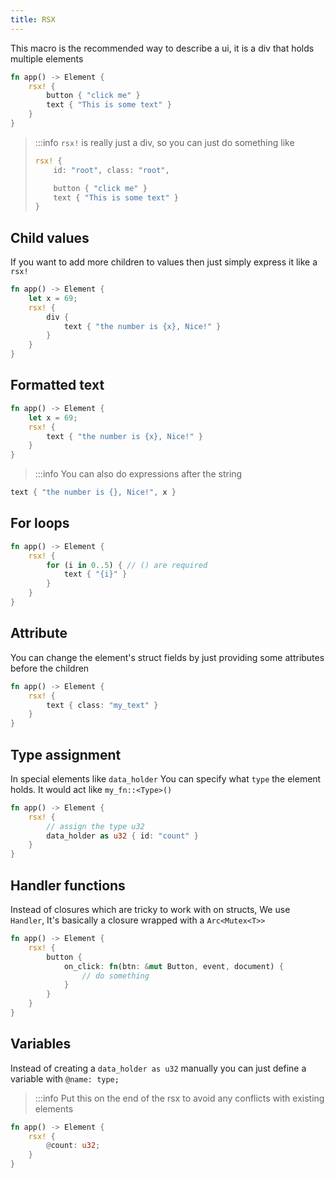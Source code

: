 ```yaml
---
title: RSX
---
```


This macro is the recommended way to describe a ui, it is a div that holds multiple elements
```rust
fn app() -> Element {
    rsx! {
        button { "click me" }
        text { "This is some text" }
    }
}
```

> :::info `rsx!` is really just a div, so you can just do something like
> ```rust
> rsx! {
>     id: "root", class: "root",
>
>     button { "click me" }
>     text { "This is some text" }
> }
> ```

## Child values
If you want to add more children to values then just simply express it like a `rsx!`
```rust
fn app() -> Element {
    let x = 69;
    rsx! {
        div {
            text { "the number is {x}, Nice!" }
        }
    }
}
```

## Formatted text
```rust
fn app() -> Element {
    let x = 69;
    rsx! {
        text { "the number is {x}, Nice!" }
    }
}
```
> :::info You can also do expressions after the string
```rust
text { "the number is {}, Nice!", x }
```

## For loops
```rust
fn app() -> Element {
    rsx! {
        for (i in 0..5) { // () are required
            text { "{i}" }
        }
    }
}
```

## Attribute
You can change the element's struct fields by just providing some attributes before the children
```rust
fn app() -> Element {
    rsx! {
        text { class: "my_text" }
    }
}
```

## Type assignment
In special elements like `data_holder` You can specify what `type` the element holds. It would act like `my_fn::<Type>()`
```rust
fn app() -> Element {
    rsx! {
        // assign the type u32
        data_holder as u32 { id: "count" }
    }
}
```

## Handler functions
Instead of closures which are tricky to work with on structs, We use `Handler`, It's basically a closure wrapped with a `Arc<Mutex<T>>`
```rust
fn app() -> Element {
    rsx! {
        button {
            on_click: fn(btn: &mut Button, event, document) {
                // do something
            }
        }
    }
}
```

## Variables
Instead of creating a `data_holder as u32` manually you can just define a variable with `@name: type;`
> :::info Put this on the end of the rsx to avoid any conflicts with existing elements
```rust
fn app() -> Element {
    rsx! {
        @count: u32;
    }
}
```